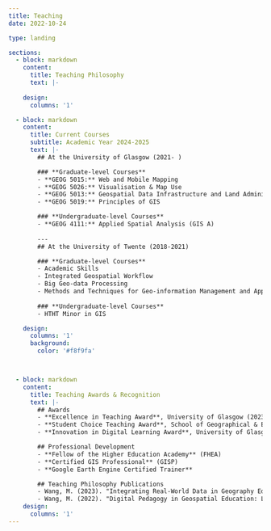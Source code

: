 ```yaml
---
title: Teaching
date: 2022-10-24

type: landing

sections:
  - block: markdown
    content:
      title: Teaching Philosophy
      text: |-
        
    design:
      columns: '1'

  - block: markdown
    content:
      title: Current Courses
      subtitle: Academic Year 2024-2025
      text: |-
        ## At the University of Glasgow (2021- )

        ### **Graduate-level Courses**
        - **GEOG 5015:** Web and Mobile Mapping
        - **GEOG 5026:** Visualisation & Map Use
        - **GEOG 5013:** Geospatial Data Infrastructure and Land Administration
        - **GEOG 5019:** Principles of GIS

        ### **Undergraduate-level Courses**
        - **GEOG 4111:** Applied Spatial Analysis (GIS A)
        
        ---
        ## At the University of Twente (2018-2021)

        ### **Graduate-level Courses**
        - Academic Skills
        - Integrated Geospatial Workflow
        - Big Geo-data Processing
        - Methods and Techniques for Geo-information Management and Application
        
        ### **Undergraduate-level Courses**
        - HTHT Minor in GIS

    design:
      columns: '1'
      background:
        color: '#f8f9fa'



  - block: markdown
    content:
      title: Teaching Awards & Recognition
      text: |-
        ## Awards
        - **Excellence in Teaching Award**, University of Glasgow (2023)
        - **Student Choice Teaching Award**, School of Geographical & Earth Sciences (2022)
        - **Innovation in Digital Learning Award**, University of Glasgow (2021)

        ## Professional Development
        - **Fellow of the Higher Education Academy** (FHEA)
        - **Certified GIS Professional** (GISP)
        - **Google Earth Engine Certified Trainer**

        ## Teaching Philosophy Publications
        - Wang, M. (2023). "Integrating Real-World Data in Geography Education." *Journal of Geography in Higher Education*, 47(2), 234-251.
        - Wang, M. (2022). "Digital Pedagogy in Geospatial Education: Lessons from the Pandemic." *Transactions in GIS*, 26(4), 1567-1582.
    design:
      columns: '1'
---
```

